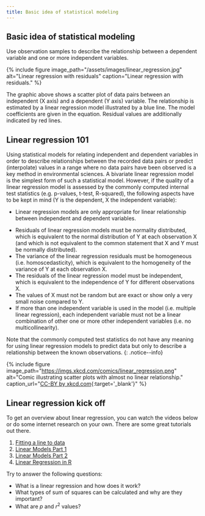 ```yaml
---
title: Basic idea of statistical modeling
---
```



## Basic idea of statistical modeling
Use observation samples to describe the relationship between a dependent variable and one or more independent variables.

{% include figure image_path="/assets/images/linear_regression.jpg" alt="Linear regression with residuals" caption="Linear regression with residuals." %}

The graphic above shows a scatter plot of data pairs between an independent (X axis) and a dependent (Y axis) variable. 
The relationship is estimated by a linear regression model illustrated by a blue line. 
The model coefficients are given in the equation. Residual values are additionally indicated by red lines. 

## Linear regression 101
Using statistical models for relating independent and dependent variables in order to describe relationships between the recorded data pairs or predict (interpolate) values in a range where no data pairs have been observed is a key method in environmental sciences. A bivariate linear regression model is the simplest form of such a statistical model. However, if the quality of a linear regression model is assessed by the commonly computed internal test statistics (e.g. p-values, t-test, R-squared), the following aspects have to be kept in mind (Y is the dependent, X the independent variable):     

* Linear regression models are only appropriate for linear relationship between independent and dependent variables.
<!-- * Linear regression models require at least as much observations as independent variables (and better much more). -->
* Residuals of linear regression models must be normality distributed, which is equivalent to the normal distribution of Y at each observation X (and which is not equivalent to the common statement that X and Y must be normally distributed). 
* The variance of the linear regression residuals must be homogeneous (i.e. homoscedasticity), which is equivalent to the homogeneity of the variance of Y at each observation X. 
* The residuals of the linear regression model must be independent, which is equivalent to the independence of Y for different observations X.
* The values of X must not be random but are exact or show only a very small noise compared to Y.
* If more than one independent variable is used in the model (i.e. multiple linear regression), each independent variable must not be a linear combination of other one or more other independent variables (i.e. no multicollinearity).


Note that the commonly computed test statistics do not have any meaning for using linear regression models to predict data but only to describe a relationship between the known observations.
{: .notice--info}

{% include figure image_path="https://imgs.xkcd.com/comics/linear_regression.png" alt="Comic illustrating scatter plots with almost no linear relationship." caption_url="[CC-BY by xkcd.com](https://xkcd.com/1725/){:target='_blank'}" %}


## Linear regression kick off

To get an overview about linear regression, you can watch the videos below or do some internet research on your own. There are some great tutorials out there.

1. [Fitting a line to data](https://www.youtube.com/watch?v=PaFPbb66DxQ)
2. [Linear Models Part 1](https://www.youtube.com/watch?v=nk2CQITm_eo)
3. [Linear Models Part 2](https://www.youtube.com/watch?v=NF5_btOaCig)
4. [Linear Regression in R](https://www.youtube.com/watch?v=u1cc1r_Y7M0)

Try to answer the following questions:

* What is a linear regression and how does it work?
* What types of sum of squares can be calculated and why are they important?
* What are *p* and *r*<sup>2</sup> values?
